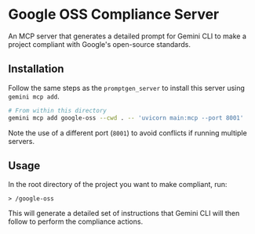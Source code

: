 # Google OSS Compliance Server

An MCP server that generates a detailed prompt for Gemini CLI to make a project compliant with Google's open-source standards.

## Installation

Follow the same steps as the `promptgen_server` to install this server using `gemini mcp add`.

```bash
# From within this directory
gemini mcp add google-oss --cwd . -- 'uvicorn main:mcp --port 8001'
```
Note the use of a different port (`8001`) to avoid conflicts if running multiple servers.

## Usage

In the root directory of the project you want to make compliant, run:

```
> /google-oss
```

This will generate a detailed set of instructions that Gemini CLI will then follow to perform the compliance actions.
